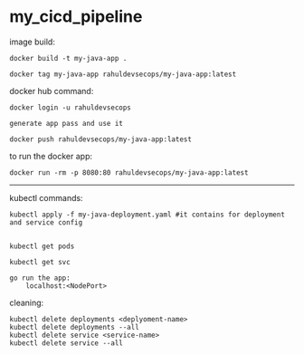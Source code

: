 # my_cicd_pipeline

image build:

    docker build -t my-java-app .

    docker tag my-java-app rahuldevsecops/my-java-app:latest


docker hub command:
    
    docker login -u rahuldevsecops

    generate app pass and use it 

    docker push rahuldevsecops/my-java-app:latest

to run the docker app:
    
    docker run -rm -p 8080:80 rahuldevsecops/my-java-app:latest


--------------------------------------------------------------

kubectl commands:

    kubectl apply -f my-java-deployment.yaml #it contains for deployment and service config

    
    kubectl get pods
    
    kubectl get svc
    
    go run the app:
        localhost:<NodePort>




cleaning:

    kubectl delete deployments <deplyoment-name>
    kubectl delete deployments --all
    kubectl delete service <service-name>
    kubectl delete service --all
